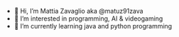 - 👋 Hi, I’m Mattia Zavaglio aka @matuz91zava
- 👀 I’m interested in programming, AI & videogaming 
- 🌱 I’m currently learning java and python programming
<!---
- 💞️ I’m looking to collaborate on ...
- 📫 How to reach me ...
- 😄 Pronouns: ...
- ⚡ Fun fact: ...
--->
<!---
matuz91zava/matuz91zava is a ✨ special ✨ repository because its `README.md` (this file) appears on your GitHub profile.
You can click the Preview link to take a look at your changes.
--->
